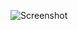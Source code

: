 ![Screenshot](https://raw.githubusercontent.com/Cryakl/Ultimate-RAT-Collection/refs/heads/main/PoisonIvy/Poison%20Ivy%202.0.0/Screenshot.png)
